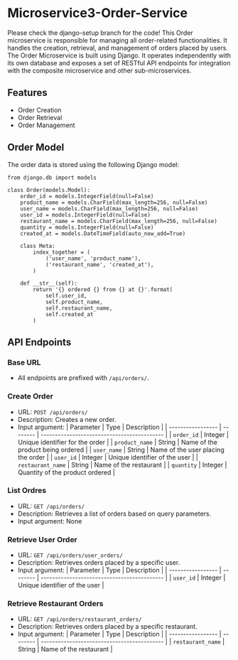 # Microservice3-Order-Service
Please check the django-setup branch for the code! This Order microservice is responsible for managing all order-related functionalities. It handles the creation, retrieval, and management of orders placed by users. The Order Microservice is built using Django. It operates independently with its own database and exposes a set of RESTful API endpoints for integration with the composite microservice and other sub-microservices.

## Features
- Order Creation
- Order Retrieval
- Order Management

## Order Model
The order data is stored using the following Django model:
```
from django.db import models

class Order(models.Model):
    order_id = models.IntegerField(null=False)
    product_name = models.CharField(max_length=256, null=False)
    user_name = models.CharField(max_length=256, null=False)
    user_id = models.IntegerField(null=False)
    restaurant_name = models.CharField(max_length=256, null=False)
    quantity = models.IntegerField(null=False)
    created_at = models.DateTimeField(auto_now_add=True)

    class Meta:
        index_together = (
            ('user_name', 'product_name'),
            ('restaurant_name', 'created_at'),
        )

    def __str__(self):
        return '{} ordered {} from {} at {}'.format(
            self.user_id,
            self.product_name,
            self.restaurant_name,
            self.created_at
        )
```

## API Endpoints

### Base URL
- All endpoints are prefixed with ```/api/orders/```.

### Create Order
- URL: ```POST /api/orders/```
- Description: Creates a new order.
- Input argument:
  | Parameter         | Type     | Description                                 |
  | ----------------- | -------- | ------------------------------------------- |
  | `order_id`        | Integer  | Unique identifier for the order             |
  | `product_name`    | String   | Name of the product being ordered           |
  | `user_name`       | String   | Name of the user placing the order          |
  | `user_id`         | Integer  | Unique identifier of the user               |
  | `restaurant_name` | String   | Name of the restaurant                      |
  | `quantity`        | Integer  | Quantity of the product ordered             |


### List Ordres
- URL: ```GET /api/orders/```
- Description: Retrieves a list of orders based on query parameters.
- Input argument: None

### Retrieve User Order
- URL: ```GET /api/orders/user_orders/```
- Description: Retrieves orders placed by a specific user.
- Input argument: 
  | Parameter         | Type     | Description                                 |
  | ----------------- | -------- | ------------------------------------------- |
  | `user_id`         | Integer  | Unique identifier of the user               |

### Retrieve Restaurant Orders
- URL: ```GET /api/orders/restaurant_orders/```
- Description: Retrieves orders placed by a specific restaurant.
- Input argument:
  | Parameter         | Type     | Description                                 |
  | ----------------- | -------- | ------------------------------------------- |
  | `restaurant_name` | String   | Name of the restaurant                      |
